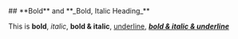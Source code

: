 <div class="content-section">
<div class="section-container" markdown="1">
## **Bold** and **_Bold, Italic Heading_**


This is **bold**, _italic_, **bold & italic**, <ins>underline</ins>, **_<ins>bold & italic & underline</ins>_**
</div>
</div>